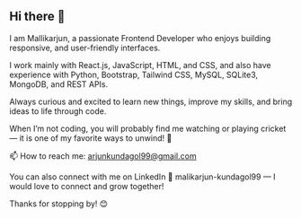 ## Hi there 👋

I am Mallikarjun, a passionate Frontend Developer who enjoys building responsive, and user-friendly interfaces.

I work mainly with React.js, JavaScript, HTML, and CSS, and also have experience with Python, Bootstrap, Tailwind CSS, MySQL, SQLite3, MongoDB, and REST APIs.

Always curious and excited to learn new things, improve my skills, and bring ideas to life through code.

When I’m not coding, you will probably find me watching or playing cricket — it is one of my favorite ways to unwind! 🏏

📫 How to reach me: arjunkundagol99@gmail.com 

You can also connect with me on LinkedIn 💼 malikarjun-kundagol99 — I would love to connect and grow together!

Thanks for stopping by! 😊
<!--
**Mallikarjun1540/Mallikarjun1540** is a ✨ _special_ ✨ repository because its `README.md` (this file) appears on your GitHub profile.

Here are some ideas to get you started:

- 🔭 I’m currently working on ...
- 🌱 I’m currently learning ...
- 👯 I’m looking to collaborate on ...
- 🤔 I’m looking for help with ...
- 💬 Ask me about ...
- 📫 How to reach me:
- 😄 Pronouns: ...
- ⚡ Fun fact: ...
-->
